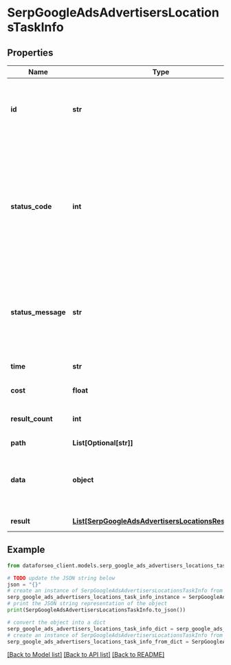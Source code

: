 # SerpGoogleAdsAdvertisersLocationsTaskInfo


## Properties

Name | Type | Description | Notes
------------ | ------------- | ------------- | -------------
**id** | **str** | task identifier unique task identifier in our system in the UUID format | [optional] 
**status_code** | **int** | status code of the task generated by DataForSEO, can be within the following range: 10000-60000 you can find the full list of the response codes here | [optional] 
**status_message** | **str** | informational message of the task you can find the full list of general informational messages here | [optional] 
**time** | **str** | execution time, seconds | [optional] 
**cost** | **float** | total tasks cost, USD | [optional] 
**result_count** | **int** | number of elements in the result array | [optional] 
**path** | **List[Optional[str]]** | URL path | [optional] 
**data** | **object** | contains the same parameters that you specified in the POST request | [optional] 
**result** | [**List[SerpGoogleAdsAdvertisersLocationsResultInfo]**](SerpGoogleAdsAdvertisersLocationsResultInfo.md) | array of results | [optional] 

## Example

```python
from dataforseo_client.models.serp_google_ads_advertisers_locations_task_info import SerpGoogleAdsAdvertisersLocationsTaskInfo

# TODO update the JSON string below
json = "{}"
# create an instance of SerpGoogleAdsAdvertisersLocationsTaskInfo from a JSON string
serp_google_ads_advertisers_locations_task_info_instance = SerpGoogleAdsAdvertisersLocationsTaskInfo.from_json(json)
# print the JSON string representation of the object
print(SerpGoogleAdsAdvertisersLocationsTaskInfo.to_json())

# convert the object into a dict
serp_google_ads_advertisers_locations_task_info_dict = serp_google_ads_advertisers_locations_task_info_instance.to_dict()
# create an instance of SerpGoogleAdsAdvertisersLocationsTaskInfo from a dict
serp_google_ads_advertisers_locations_task_info_from_dict = SerpGoogleAdsAdvertisersLocationsTaskInfo.from_dict(serp_google_ads_advertisers_locations_task_info_dict)
```
[[Back to Model list]](../README.md#documentation-for-models) [[Back to API list]](../README.md#documentation-for-api-endpoints) [[Back to README]](../README.md)


